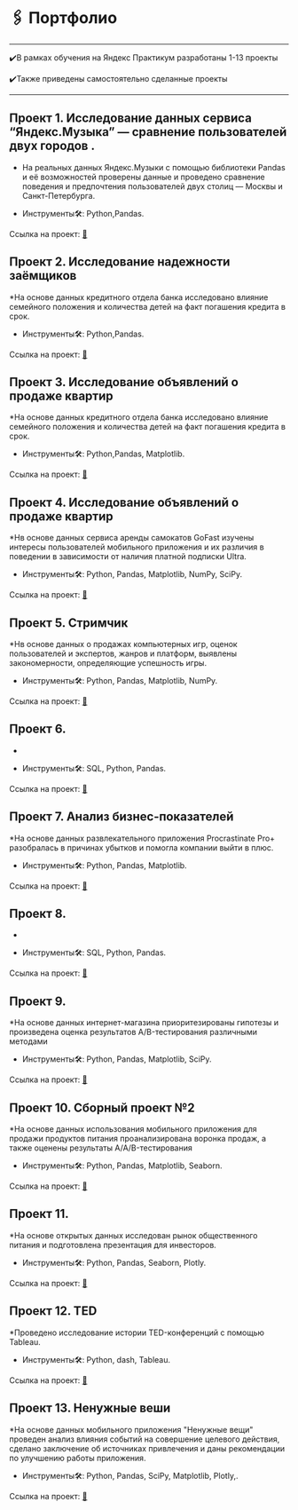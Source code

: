 # 🖇 Портфолио
---

✔️В рамках обучения на Яндекс Практикум разработаны 1-13 проекты 

✔️Также приведены самостоятельно сделанные проекты 

---
##  Проект 1. Исследование данных сервиса “Яндекс.Музыка” — сравнение пользователей двух городов . 

* На реальных данных Яндекс.Музыки c помощью библиотеки Pandas и её возможностей проверены данные и проведено сравнение поведения и предпочтения пользователей двух столиц — Москвы и Санкт-Петербурга.

* Инструменты🛠: Python,Pandas.

Ссылка на проект: <a href="https://github.com/nastyaspec/Portfolio/blob/main/01.%20%D0%AF%D0%BD%D0%B4%D0%B5%D0%BA%D1%81%20%D0%9C%D1%83%D0%B7%D1%8B%D0%BA%D0%B0/%D0%9F%D1%80%D0%BE%D0%B5%D0%BA%D1%82%201.ipynb" target="_blank">📝</a>

## Проект 2. Исследование надежности заёмщиков

*На основе данных кредитного отдела банка исследовано влияние семейного положения и количества детей на факт погашения кредита в срок. 

* Инструменты🛠: Python,Pandas.

Ссылка на проект: <a href="https://github.com/nastyaspec/Portfolio/blob/main/02.%20%D0%98%D1%81%D1%81%D0%BB%D0%B5%D0%B4%D0%BE%D0%B2%D0%B0%D0%BD%D0%B8%D0%B5%20%D0%BD%D0%B0%D0%B4%D0%B5%D0%B6%D0%BD%D0%BE%D1%81%D1%82%D0%B8%20%D0%B7%D0%B0%D0%B5%D0%BC%D1%89%D0%B8%D0%BA%D0%BE%D0%B2/%D0%9F%D1%80%D0%B5%D0%B4%D0%BE%D0%B1%D1%80%D0%B0%D0%B1%D0%BE%D1%82%D0%BA%D0%B0%20%D0%B4%D0%B0%D0%BD%D0%BD%D1%8B%D1%85.ipynb" target="_blank">📝</a>

## Проект 3. Исследование объявлений о продаже квартир

*На основе данных кредитного отдела банка исследовано влияние семейного положения и количества детей на факт погашения кредита в срок. 

* Инструменты🛠: Python,Pandas, Matplotlib.

Ссылка на проект: <a href="https://github.com/nastyaspec/Portfolio/blob/main/03.%20%D0%98%D1%81%D1%81%D0%BB%D0%B5%D0%B4%D0%BE%D0%B2%D0%B0%D0%BD%D0%B8%D0%B5%20%D0%BE%D0%B1%D1%8A%D1%8F%D0%B2%D0%BB%D0%B5%D0%BD%D0%B8%D0%B9%20%D0%BE%20%D0%BF%D1%80%D0%BE%D0%B4%D0%B0%D0%B6%D0%B5%20%D0%BA%D0%B2%D0%B0%D1%80%D1%82%D0%B8%D1%80/%D0%98%D1%81%D1%81%D0%BB%D0%B5%D0%B4%D0%BE%D0%B2%D0%B0%D1%82%D0%B5%D0%BB%D1%8C%D1%81%D0%BA%D0%B8%D0%B9%20%D0%B0%D0%BD%D0%B0%D0%BB%D0%B8%D0%B7%20%D0%B4%D0%B0%D0%BD%D0%BD%D1%8B%D1%85.ipynb" target="_blank">📝</a>

## Проект 4. Исследование объявлений о продаже квартир

*Нв основе данных сервиса аренды самокатов GoFast изучены интересы пользователей мобильного приложения и их различия в поведении в зависимости от наличия платной подписки Ultra. 

* Инструменты🛠: Python, Pandas, Matplotlib, NumPy, SciPy.

Ссылка на проект: <a href="https://github.com/nastyaspec/Portfolio/blob/main/04.%20GoFast/%D0%A1%D1%82%D0%B0%D1%82%D0%B8%D1%81%D1%82%D0%B8%D1%87%D0%B5%D1%81%D0%BA%D0%B8%D0%B9%20%D0%B0%D0%BD%D0%B0%D0%BB%D0%B8%D0%B7%20%D0%B4%D0%B0%D0%BD%D0%BD%D1%8B%D1%85.ipynb" target="_blank">📝</a>

## Проект 5. Стримчик

*Нв основе данных о продажах компьютерных игр, оценок пользователей и экспертов, жанров и платформ, выявлены закономерности, определяющие успешность игры. 

* Инструменты🛠: Python, Pandas, Matplotlib, NumPy.

Ссылка на проект: <a href="https://github.com/nastyaspec/Portfolio/tree/main/05.%20%D0%A1%D1%82%D1%80%D0%B8%D0%BC%D1%87%D0%B8%D0%BA" target="_blank">📝</a>

## Проект 6. 

*

* Инструменты🛠: SQL, Python, Pandas.

Ссылка на проект: <a href=" ">📝</a>

## Проект 7. Анализ бизнес-показателей

*На основе данных развлекательного приложения Procrastinate Pro+ разобралась в причинах убытков и помогла компании выйти в плюс.

* Инструменты🛠: Python, Pandas, Matplotlib.

Ссылка на проект: <a href="https://github.com/nastyaspec/Portfolio/blob/main/07.%20Procrastinate%20Pro%2B/7.ipynb">📝</a>

## Проект 8. 

*

* Инструменты🛠: SQL, Python, Pandas.

Ссылка на проект: <a href=" ">📝</a>

## Проект 9. 

*На основе данных интернет-магазина приоритезированы гипотезы и произведена оценка результатов A/B-тестирования различными методами

* Инструменты🛠: Python, Pandas, Matplotlib, SciPy.

Ссылка на проект: <a href="https://github.com/nastyaspec/Portfolio/blob/main/09.%20%D0%90-%D0%91%20%D1%82%D0%B5%D1%81%D1%82%D0%B8%D1%80%D0%BE%D0%B2%D0%B0%D0%BD%D0%B8%D0%B5/%D0%9F%D1%80%D0%B8%D0%BD%D1%8F%D1%82%D0%B8%D0%B5_%D1%80%D0%B5%D1%88%D0%B5%D0%BD%D0%B8%D0%B9_%D0%B2_%D0%B1%D0%B8%D0%B7%D0%BD%D0%B5%D1%81%D0%B5.ipynb">📝</a>

## Проект 10. Сборный проект №2

*На основе данных использования мобильного приложения для продажи продуктов питания проанализирована воронка продаж, а также оценены результаты A/A/B-тестирования

* Инструменты🛠: Python, Pandas, Matplotlib, Seaborn.

Ссылка на проект: <a href="https://github.com/nastyaspec/Portfolio/blob/main/10.%20%D0%A1%D1%82%D0%B0%D1%80%D1%82%D0%B0%D0%BF%20(%D0%BF%D1%80%D0%BE%D0%B4%D1%83%D0%BA%D1%82%D1%8B%20%D0%BF%D0%B8%D1%82%D0%B0%D0%BD%D0%B8%D1%8F)/%D0%A1%D0%B1%D0%BE%D1%80%D0%BD%D1%8B%D0%B9%20%D0%BF%D1%80%D0%BE%D0%B5%D0%BA%D1%82%20%E2%84%96%202.ipynb">📝</a>

## Проект 11. 

*На основе открытых данных исследован рынок общественного питания и подготовлена презентация для инвесторов.

* Инструменты🛠: Python, Pandas, Seaborn, Plotly.

Ссылка на проект: <a href="https://github.com/nastyaspec/Portfolio/blob/main/11.%20%D0%A0%D1%8B%D0%BD%D0%BE%D0%BA%20%D0%B7%D0%B0%D0%B2%D0%B5%D0%B4%D0%B5%D0%BD%D0%B8%D0%B9%20%D0%BE%D0%B1%D1%89%D0%B5%D1%81%D1%82%D0%B2%D0%B5%D0%BD%D0%BD%D0%BE%D0%B3%D0%BE%20%D0%BF%D0%B8%D1%82%D0%B0%D0%BD%D0%B8%D1%8F%20%D0%9C%D0%BE%D1%81%D0%BA%D0%B2%D1%8B/11_2.ipynb">📝</a>

## Проект 12. TED

*Проведено исследование истории TED-конференций с помощью Tableau.

* Инструменты🛠: Python, dash, Tableau.

Ссылка на проект: <a href="https://github.com/nastyaspec/Portfolio/blob/main/12.%20TED/readme.md">📝</a>

## Проект 13. Ненужные веши

*На основе данных мобильного приложения "Ненужные вещи" проведен анализ влияния событий на совершение целевого действия, сделано заключение об источниках привлечения и даны рекомендации по улучшению работы приложения.

* Инструменты🛠: Python, Pandas, SciPy, Matplotlib, Plotly,.

Ссылка на проект: <a href="https://github.com/nastyaspec/Portfolio/blob/5d026b67cd6dfd778c026793b0ab67460f8570b8/13.%20%D0%9D%D0%B5%D0%BD%D1%83%D0%B6%D0%BD%D1%8B%D0%B5%20%D0%B2%D0%B5%D1%89%D0%B8/13.ipynb">📝</a>
